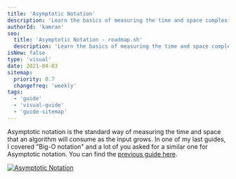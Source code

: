 ```yaml
---
title: 'Asymptotic Notation'
description: 'Learn the basics of measuring the time and space complexity of algorithms'
authorId: 'kamran'
seo:
  title: 'Asymptotic Notation - roadmap.sh'
  description: 'Learn the basics of measuring the time and space complexity of algorithms'
isNew: false
type: 'visual'
date: 2021-04-03
sitemap:
  priority: 0.7
  changefreq: 'weekly'
tags:
  - 'guide'
  - 'visual-guide'
  - 'guide-sitemap'
---
```


Asymptotic notation is the standard way of measuring the time and space that an algorithm will consume as the input grows. In one of my last guides, I covered "Big-O notation" and a lot of you asked for a similar one for Asymptotic notation. You can find the [previous guide here](/guides/big-o-notation).

[![Asymptotic Notation](/guides/asymptotic-notation.png)](/guides/asymptotic-notation.png)
